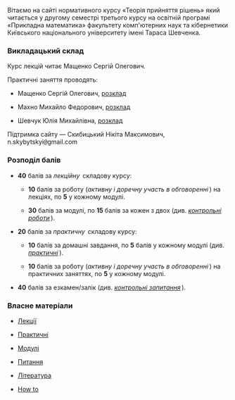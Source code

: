 <!--14.05-->
Вітаємо на сайті нормативного курсу &laquo;Теорія прийняття рішень&raquo; який читається у другому семестрі третього курсу на освітній програмі &laquo;Прикладна математика&raquo; факультету комп'ютерних наук та кібернетики Київського національного університету імені Тараса Шевченка.

<!-- # Залік у середу 5-го червня о 9:00 в аудиторії 42 -->

### Викладацький склад

Курс лекцій читає Мащенко Сергій Олегович.

Практичні заняття проводять:

- Мащенко Сергій Олегович, [розклад](https://mytimetable.live/teacher/Maschenko-SO/) <!-- msomail<span style="font-family:monospace;">@</span>yandex.ua, -->

- Махно Михайло Федорович, [розклад](https://mytimetable.live/teacher/Mahno-MF/)

- Шевчук Юлія Михайлівна, [розклад](https://mytimetable.live/teacher/Shevchyk-UM/)

Підтримка сайту &mdash; Скибицький Нікіта Максимович, n.skybytskyi<span style="font-family:monospace;">@</span>gmail.com

### Розподіл балів

- **40** балів за _лекційну_&thinsp; складову курсу:

	- **10** балів за роботу (_активну і доречну участь в обговоренні_&thinsp;) на лекціях, по **5** у кожному модулі.

	- **30** балів за модулі, по **15** балів за кожен з двох (див. [_контрольні роботи_](exams/README.md)&thinsp;).

- **20** балів за _практичну_&thinsp; складову курсу:

	- **10** балів за домашні завдання, по **5** балів у кожному модулі (див. [_практичні_](practices/README.md)&thinsp;).
	
	- **10** балів за роботу (_активну і доречну участь в обговоренні_&thinsp;) на практичних заняттях, по **5** у кожному модулі.

- **40** балів за езкамен/залік (див. [_контрольні запитання_](quest/README.md)&thinsp;).

<!-- _Розподіл балів на цей семестр &mdash; орієнтовний і може змінюватися, стежте за останніми оновленнями на нашому сайті._ -->

### Власне матеріали

- [Лекції](lectures/README.md)

- [Практичні](practices/README.md)

- [Модулі](exams/README.md)

- [Питання](quest/README.md)

- [Література](books/README.md)

- [How to](how-to/README.md)
